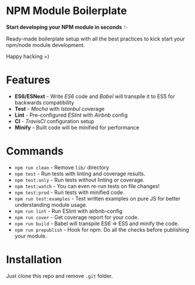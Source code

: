 # NPM Module Boilerplate

**Start developing your NPM module in seconds** ✨

Ready-made boilerplate setup with all the best practices to kick start your npm/node module development.

Happy hacking =)

# Features

* **ES6/ESNext** - Write _ES6_ code and _Babel_ will transpile it to ES5 for backwards compatibility
* **Test** - _Mocha_ with _Istanbul_ coverage
* **Lint** - Pre-configured _ESlint_ with _Airbnb_ config
* **CI** - _TravisCI_ configuration setup
* **Minify** - Built code will be minified for performance

# Commands
- `npm run clean` - Remove `lib/` directory
- `npm test` - Run tests with linting and coverage results.
- `npm test:only` - Run tests without linting or coverage.
- `npm test:watch` - You can even re-run tests on file changes!
- `npm test:prod` - Run tests with minified code.
- `npm run test:examples` - Test written examples on pure JS for better understanding module usage.
- `npm run lint` - Run ESlint with airbnb-config
- `npm run cover` - Get coverage report for your code.
- `npm run build` - Babel will transpile ES6 => ES5 and minify the code.
- `npm run prepublish` - Hook for npm. Do all the checks before publishing your module.

# Installation
Just clone this repo and remove `.git` folder.
